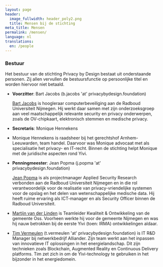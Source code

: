 ```yaml
---
layout: page
header:
  image_fullwidth: header_poly2.png
  title: Mensen bij de stichting
meta_title: Mensen
permalink: /mensen/
language: nl
translations:
  en: /people
---
```


### Bestuur

Het bestuur van de stichting Privacy by Design bestaat uit
onderstaande personen. Zij allen vervullen de bestuursfunctie op
persoonlijke titel en worden hiervoor niet betaald.

 * **Voorzitter**: Bart Jacobs (b.jacobs 'at' privacybydesign.foundation)

   [Bart Jacobs](http://www.cs.ru.nl/~bart) is hoogleraar
   computerbeveiliging aan de Radboud Universiteit Nijmegen. Hij werkt
   daar samen met zijn onderzoeksgroep aan veel maatschappelijk
   relevante security en privacy onderwerpen, zoals de OV-chipkaart,
   elektronisch stemmen en medische privacy.

 * **Secretaris**: Monique Hennekens

 * Monique Hennekens is raadsheer bij het gerechtshof
   Arnhem-Leeuwarden, team handel. Daarvoor was Monique advocaat met
   als specialisatie het privacy- en IT-recht. Binnen de stichting
   helpt Monique met de juridische aspecten rond Yivi.

 * **Penningmeester**: Jean Popma (j.popma 'at' privacybydesign.foundation) 

   [Jean Popma](https://www.linkedin.com/in/jeanpopma) is als
   projectmanager Applied Security Research verbonden aan de Radboud
   Universiteit Nijmegen en in die rol verantwoordelijk voor de
   realisatie van privacy-vriendelijke systemen voor de opslag en het
   delen van wetenschappelijke medische data.  Hij heeft ruime
   ervaring als ICT-manager en als Security Officer binnen de Radboud
   Universiteit.

 * [Martijn van der Linden](https://nl.linkedin.com/in/mmjvdlinden) is
   Teamleider Kwaliteit & Ontwikkeling van de gemeente Oss. Voorheen
   werkte hij voor de gemeente Nijmegen en was hij nauw betrokken bij
   de eerste Yivi (toen: IRMA) ontwikkelingen aldaar.

 * [Tim Vermeulen](https://www.linkedin.com/in/timverm/) (t.vermeulen
   'at' privacybydesign.foundation) is IT R&D Manager bij
   netwerkbedrijf Alliander. Zijn team werkt aan het inpassen van
   innovatieve IT oplossingen in het energielandschap. Dit zijn
   technieken zoals Blockchain, Augmented Reality en Continuous
   Delivery platforms. Tim zet zich in om de Yivi-technology te
   gebruiken in het bijzonder in het energiedomein.


<!-- 

### Ontwikkelaars 

Sietse Ringers (s.ringers 'at' privacybydesign.foundation) is *chief 
architect* en *lead developer* van de stichting Privacy by
Design. Daarnaast zijn door de volgende mensen actief (geweest) bij de
ontwikkeling van de software and de webpagina's van de stichting.

#### Actieve ontwikkelaars

* Sietse Ringers
* Ivar Derksen
* Maja Reißner
* David Venhoek
* Leon Botros
* Bart Jacobs

#### Voormalige ontwikkelaars

* Hanna Schraffenberger
* Fabian van den Broek
* Tomas Harreveld
* Ayke van Laethem
* Koen van Ingen
* Joost van Dijk
* [Maarten Everts](https://nn8.nl/)
* Wouter Lueks
* Roland van Rijswijk-Deij
* Pim Vullers
* Bas Westerbaan

-->